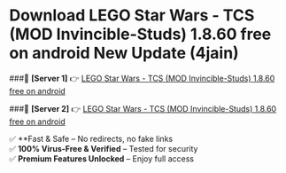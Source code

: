 # Download LEGO Star Wars - TCS (MOD Invincible-Studs) 1.8.60 free on android New Update (4jain)  



###🔹 **[Server 1]** 👉 [LEGO Star Wars - TCS (MOD Invincible-Studs) 1.8.60 free on android](https://apkcomod.com?title=LEGO_Star_Wars_-_TCS_(MOD_Invincible-Studs)_1.8.60_free_on_android) 

###🔹 **[Server 2]** 👉 [LEGO Star Wars - TCS (MOD Invincible-Studs) 1.8.60 free on android](https://apkcomod.com?title=LEGO_Star_Wars_-_TCS_(MOD_Invincible-Studs)_1.8.60_free_on_android)  

✅ **Fast & Safe – No redirects, no fake links  
✅ **100% Virus-Free & Verified** – Tested for security  
✅ **Premium Features Unlocked** – Enjoy full access  


